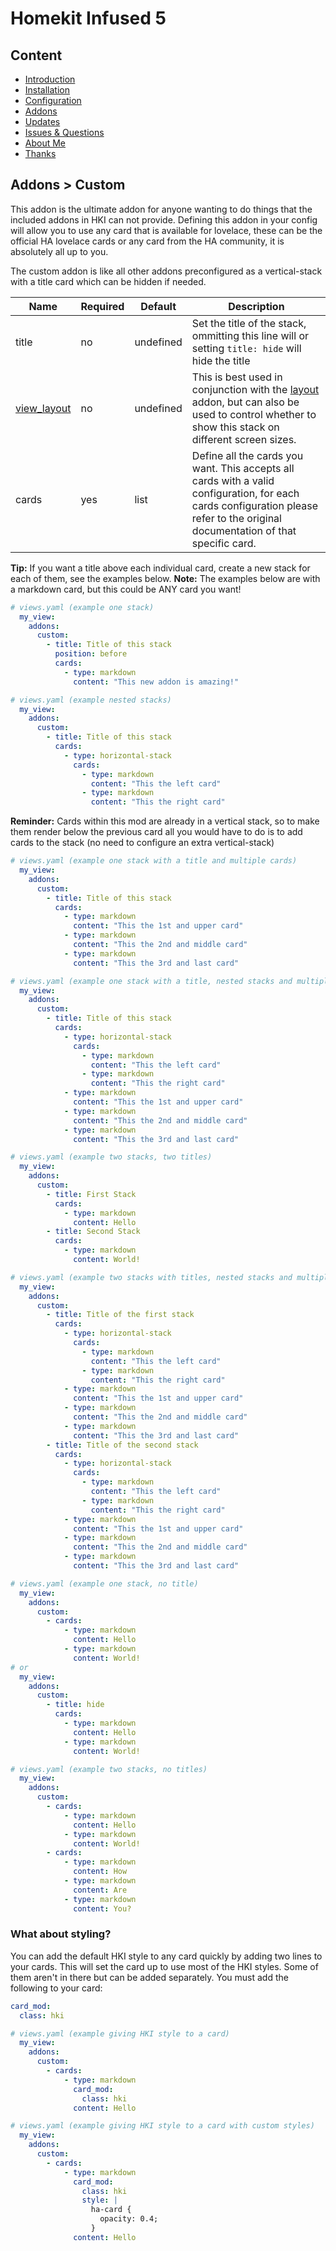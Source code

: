 # Homekit Infused 5

## Content
- [Introduction](../index.md)
- [Installation](../installation.md)
- [Configuration](../configuration.md)
- [Addons](../addons.md)
- [Updates](../updates.md)
- [Issues & Questions](../issues.md)
- [About Me](../about.md)
- [Thanks](../thanks.md)

## Addons > Custom

This addon is the ultimate addon for anyone wanting to do things that the included addons in HKI can not provide. Defining this addon in your config will allow you to use any card that is available for lovelace, these can be the official HA lovelace cards or any card from the HA community, it is absolutely all up to you.

The custom addon is like all other addons preconfigured as a vertical-stack with a title card which can be hidden if needed.

| Name | Required | Default | Description |
|----------------------------------|-------------|----------------------|-----------------------------------------------------------------------------------------------------------------------------------------------------------------------------------|
| title | no | undefined | Set the title of the stack, ommitting this line will or setting `title: hide` will hide the title |
| [view_layout](layout.md#view-layout) | no | undefined | This is best used in conjunction with the [layout](layout.md#view-layout) addon, but can also be used to control whether to show this stack on different screen sizes. |
| cards | yes | list | Define all the cards you want. This accepts all cards with a valid configuration, for each cards configuration please refer to the original documentation of that specific card. |

**Tip:** If you want a title above each individual card, create a new stack for each of them, see the examples below.
**Note:** The examples below are with a markdown card, but this could be ANY card you want!

```yaml
# views.yaml (example one stack)
  my_view:
    addons:
      custom: 
        - title: Title of this stack
          position: before
          cards:
            - type: markdown
              content: "This new addon is amazing!"
```
```yaml
# views.yaml (example nested stacks)
  my_view:
    addons:
      custom: 
        - title: Title of this stack
          cards:
            - type: horizontal-stack
              cards:
                - type: markdown
                  content: "This the left card"
                - type: markdown
                  content: "This the right card"
```
**Reminder:** Cards within this mod are already in a vertical stack, so to make them render below the previous card all you would have to do is to add cards to the stack (no need to configure an extra vertical-stack)
```yaml
# views.yaml (example one stack with a title and multiple cards)
  my_view:
    addons:
      custom: 
        - title: Title of this stack
          cards:
            - type: markdown
              content: "This the 1st and upper card"
            - type: markdown
              content: "This the 2nd and middle card"
            - type: markdown
              content: "This the 3rd and last card"
```
```yaml
# views.yaml (example one stack with a title, nested stacks and multiple cards)
  my_view:
    addons:
      custom: 
        - title: Title of this stack
          cards:
            - type: horizontal-stack
              cards:
                - type: markdown
                  content: "This the left card"
                - type: markdown
                  content: "This the right card"
            - type: markdown
              content: "This the 1st and upper card"
            - type: markdown
              content: "This the 2nd and middle card"
            - type: markdown
              content: "This the 3rd and last card"
```
```yaml
# views.yaml (example two stacks, two titles)
  my_view:
    addons:
      custom: 
        - title: First Stack
          cards:
            - type: markdown
              content: Hello
        - title: Second Stack
          cards:
            - type: markdown
              content: World!      
```
```yaml
# views.yaml (example two stacks with titles, nested stacks and multiple cards)
  my_view:
    addons:
      custom: 
        - title: Title of the first stack
          cards:
            - type: horizontal-stack
              cards:
                - type: markdown
                  content: "This the left card"
                - type: markdown
                  content: "This the right card"
            - type: markdown
              content: "This the 1st and upper card"
            - type: markdown
              content: "This the 2nd and middle card"
            - type: markdown
              content: "This the 3rd and last card"   
        - title: Title of the second stack
          cards:
            - type: horizontal-stack
              cards:
                - type: markdown
                  content: "This the left card"
                - type: markdown
                  content: "This the right card"
            - type: markdown
              content: "This the 1st and upper card"
            - type: markdown
              content: "This the 2nd and middle card"
            - type: markdown
              content: "This the 3rd and last card"   
```
```yaml
# views.yaml (example one stack, no title)
  my_view:
    addons:
      custom: 
        - cards:
            - type: markdown
              content: Hello
            - type: markdown
              content: World!
# or
  my_view:
    addons:
      custom: 
        - title: hide
          cards:
            - type: markdown
              content: Hello
            - type: markdown
              content: World!
```
```yaml
# views.yaml (example two stacks, no titles)
  my_view:
    addons:
      custom: 
        - cards:
            - type: markdown
              content: Hello
            - type: markdown
              content: World!
        - cards:
            - type: markdown
              content: How
            - type: markdown
              content: Are
            - type: markdown
              content: You?
```

### What about styling?
You can add the default HKI style to any card quickly by adding two lines to your cards. This will set the card up to use most of the HKI styles. Some of them aren't in there but can be added separately. You must add the following to your card:

```yaml
card_mod:
  class: hki
```
```yaml
# views.yaml (example giving HKI style to a card)
  my_view:
    addons:
      custom: 
        - cards:
            - type: markdown
              card_mod:
                class: hki
              content: Hello
```
```yaml
# views.yaml (example giving HKI style to a card with custom styles)
  my_view:
    addons:
      custom: 
        - cards:
            - type: markdown
              card_mod:
                class: hki
                style: |
                  ha-card {
                    opacity: 0.4;
                  }
              content: Hello
```
